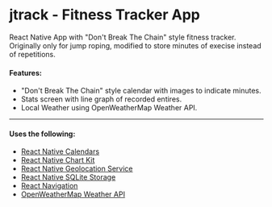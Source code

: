 # jtrack - Fitness Tracker App

React Native App with "Don't Break The Chain" style fitness tracker.  
Originally only for jump roping, modified to store minutes of execise instead of repetitions.

#### Features:
- "Don't Break The Chain" style calendar with images to indicate minutes.
- Stats screen with line graph of recorded entires.
- Local Weather using OpenWeatherMap Weather API.

---

#### Uses the following:
- [React Native Calendars](https://github.com/wix/react-native-calendars)
- [React Native Chart Kit](https://github.com/indiespirit/react-native-chart-kit)
- [React Native Geolocation Service](https://github.com/Agontuk/react-native-geolocation-service)
- [React Native SQLite Storage](https://github.com/andpor/react-native-sqlite-storage)
- [React Navigation](https://github.com/react-navigation/react-navigation)
- [OpenWeatherMap Weather API](https://openweathermap.org/api)
